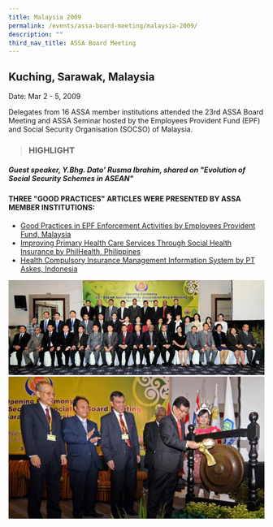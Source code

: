 ```yaml
---
title: Malaysia 2009
permalink: /events/assa-board-meeting/malaysia-2009/
description: ""
third_nav_title: ASSA Board Meeting
---
```

## Kuching, Sarawak, Malaysia
Date: Mar 2 - 5, 2009

Delegates from 16 ASSA member institutions attended the 23rd ASSA Board Meeting and ASSA Seminar hosted by the Employees Provident Fund (EPF) and Social Security Organisation (SOCSO) of Malaysia.

> ### HIGHLIGHT



##### Guest speaker, Y.Bhg. Dato’ Rusma Ibrahim, shared on "Evolution of Social Security Schemes in ASEAN"

#### THREE "GOOD PRACTICES" ARTICLES WERE PRESENTED BY ASSA MEMBER INSTITUTIONS:


* [Good Practices in EPF Enforcement Activities by Employees Provident Fund, Malaysia](/files/ASSA%20Board%20Meeting/Malaysia%202009/Good%20Practices%20in%20EPF%20Enforcement%20Activities%20by%20Employees%20Provident%20Fund,%20Malaysia.pdf)
* [Improving Primary Health Care Services Through Social Health Insurance by PhilHealth, Philippines](/files/ASSA%20Board%20Meeting/Malaysia%202009/Improving%20Primary%20Health%20Care%20Services%20Through%20Social%20Health%20Insurance%20by%20PhilHealth.pdf)
* [Health Compulsory Insurance Management Information System by PT Askes, Indonesia](/files/ASSA%20Board%20Meeting/Malaysia%202009/Health%20Compulsory%20Insurance%20Management%20Information%20System%20by%20PT%20Askes,%20Indonesia.pdf)

![](/images/Board%20Meeting/Malaysia%202009/Malaysia-2009-1.jpg)![](/images/Board%20Meeting/Malaysia%202009/Malaysia-2009-2.jpg)